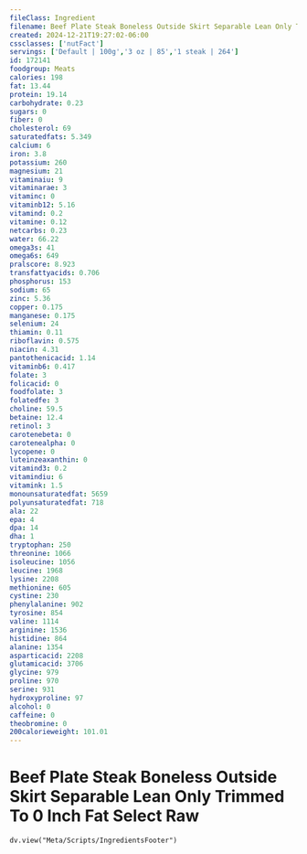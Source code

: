 ```yaml
---
fileClass: Ingredient
filename: Beef Plate Steak Boneless Outside Skirt Separable Lean Only Trimmed To 0 Inch Fat Select Raw
created: 2024-12-21T19:27:02-06:00
cssclasses: ['nutFact']
servings: ['Default | 100g','3 oz | 85','1 steak | 264']
id: 172141
foodgroup: Meats
calories: 198
fat: 13.44
protein: 19.14
carbohydrate: 0.23
sugars: 0
fiber: 0
cholesterol: 69
saturatedfats: 5.349
calcium: 6
iron: 3.8
potassium: 260
magnesium: 21
vitaminaiu: 9
vitaminarae: 3
vitaminc: 0
vitaminb12: 5.16
vitamind: 0.2
vitamine: 0.12
netcarbs: 0.23
water: 66.22
omega3s: 41
omega6s: 649
pralscore: 8.923
transfattyacids: 0.706
phosphorus: 153
sodium: 65
zinc: 5.36
copper: 0.175
manganese: 0.175
selenium: 24
thiamin: 0.11
riboflavin: 0.575
niacin: 4.31
pantothenicacid: 1.14
vitaminb6: 0.417
folate: 3
folicacid: 0
foodfolate: 3
folatedfe: 3
choline: 59.5
betaine: 12.4
retinol: 3
carotenebeta: 0
carotenealpha: 0
lycopene: 0
luteinzeaxanthin: 0
vitamind3: 0.2
vitamindiu: 6
vitamink: 1.5
monounsaturatedfat: 5659
polyunsaturatedfat: 718
ala: 22
epa: 4
dpa: 14
dha: 1
tryptophan: 250
threonine: 1066
isoleucine: 1056
leucine: 1968
lysine: 2208
methionine: 605
cystine: 230
phenylalanine: 902
tyrosine: 854
valine: 1114
arginine: 1536
histidine: 864
alanine: 1354
asparticacid: 2208
glutamicacid: 3706
glycine: 979
proline: 970
serine: 931
hydroxyproline: 97
alcohol: 0
caffeine: 0
theobromine: 0
200calorieweight: 101.01
---
```


# Beef Plate Steak Boneless Outside Skirt Separable Lean Only Trimmed To 0 Inch Fat Select Raw

```dataviewjs
dv.view("Meta/Scripts/IngredientsFooter")
```